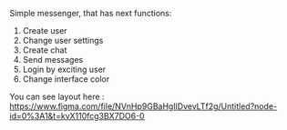 Simple messenger, that has next functions:
1. Create user
2. Change user settings
3. Create chat
4. Send messages
5. Login by exciting user
6. Change interface color

You can see layout here : https://www.figma.com/file/NVnHp9GBaHglIDvevLTf2g/Untitled?node-id=0%3A1&t=kvX110fcg3BX7DO6-0
